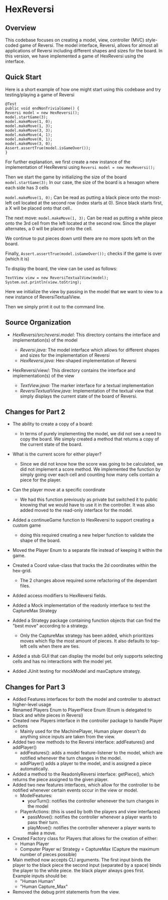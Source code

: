 # HexReversi

## Overview
This codebase focuses on creating a model, view, controller (MVC) style-coded game of Reversi.
The model interface, Reversi, allows for almost all applications
of Reversi including different shapes and sizes for the board. In this version,
we have implemented a game of HexReversi using the interface.



## Quick Start
Here is a short example of how one might start using this codebase and try testing/playing
a game of Reversi

~~~~
@Test
public void endNonTrivialGame() {
Reversi model = new HexReversi();
model.startGame(3);
model.makeMove(1, 0);
model.makeMove(1, 3);
model.makeMove(3, 3);
model.makeMove(4, 1);
model.makeMove(0, 1);
model.makeMove(3, 0);
Assert.assertTrue(model.isGameOver());
}
~~~~
For further explanation, we first create a new
instance of the implementation of HexReversi
using
`Reversi model = new HexReversi();`

Then we start the game by initializing the size of the board
`model.startGame(3);`
In our case, the size of the board is a hexagon where
each side has 3 cells

`model.makeMove(1, 0);`
Can be read as putting a black piece onto the most-left cell 
located at the second row (index starts at 0).
Since black starts first, a X will be placed onto that cell..

The next move:
`model.makeMove(1, 3);`
Can be read as putting a white piece onto the 3rd cell from the left
located at the second row.
Since the player alternates, a 0 will be placed onto the cell.

We continue to put pieces down until there are no more spots left
on the board.

Finally, 
`Assert.assertTrue(model.isGameOver());`
checks if the game is over (which it is)

To display the board, the view can be used as follows:
~~~~
TextView view = new ReversiTextualView(model);
System.out.println(view.toString);
~~~~

Here we initialize the view by passing in the model that
we want to view to a new instance of ReversiTextualView.

Then we simply print it out to the command line.

## Source Organization

- *HexReversi/src/reversi.model*: This directory contains
the interface and implementation(s) of the model
    - *Reversi.java:* The model interface which allows for
    different shapes and sizes for the implementation of Reversi
    - *HexReversi.java:* Hex-shaped implementation of Reversi

- HexReversi/view/: This directory contains the interface and
implementation(s) of the view
    - *TextView.java:* The marker interface for a textual implementation
    - *ReversiTextualView.java:* Implementation of the textual view
     that simply displays the current state of the board of Reversi.

## Changes for Part 2

- The ability to create a copy of a board:
  - In terms of purely implementing the model, we did not see a need to copy the board.
  We simply created a method that returns a copy of the current state of the board.
- What is the current score for either player?
  - Since we did not know how the score was going to be calculated, we did not
  implement a score method. We implemented the function by simply going over each
  cell and counting how many cells contain a piece for the player.
- Can the player move at a specific coordinate
  - We had this function previously as private but switched it to public knowing that we would have 
to use it in the controller. It was also added moved to the read-only interface for the model.

- Added a continueGame function to HexReversi to support creating a custom game
  - doing this required creating a new helper function to validate the shape of the board.
- Moved the Player Enum to a separate file instead of keeping it within the game.
- Created a Coord value-class that tracks the 2d coordinates within the hex-grid.
  - The 2 changes above required some refactoring of the dependant files.
- Added access modifiers to HexReversi fields.
- Added a Mock implementation of the readonly interface to test the CaptureMax Strategy
- Added a Strategy package containing function objects that can find the "best move" according to a
strategy.
  - Only the CaptureMax strategy has been added, which prioritizes moves which flip the most amount
of pieces. It also defaults to top-left cells when there are ties.
- Added a stub GUI that can display the model but only supports selecting cells and has no
interactions with the model yet.
- Added JUnit testing for mockModel and maxCapture strategy.

## Changes for Part 3

- Added Features interfaces for both the model and controller to abstract higher-level usage
- Renamed Players Enum to PlayerPiece Enum (Enum is delegated to black and white pieces in Reversi)
- Created new Players interface in the controller package to handle Player actions
  - Mainly used for the MachinePlayer, Human player doesn't do anything since inputs are taken from
    the view.
- Added two new methods to the Reversi interface: addFeatures() and addPlayer()
  - addFeatures(): adds a model feature-listener to the model, which are notified whenever the turn
    changes in the model.
  - addPlayer() adds a player to the model, and is assigned a piece automatically.
- Added a method to the ReadonlyReversi interface: getPiece(), which returns the piece assigned to
  the given player.
- Added two new features interfaces, which allow for the controller to be notified whenever certain
  events occur in the view or model.
  - ModelFeatures: 
    - yourTurn(): notifies the controller whenever the turn changes in the model
  - PlayerActions: (this is used by both the players and view interfaces)
    - passMove(): notifies the controller whenever a player wants to pass their turn.
    - playMove(): notifies the controller whenever a player wants to make a move.
- Created Factory class for Players that allows for the creation of either:
  - Human Player
  - Computer Player w/ Strategy = CaptureMax (Capture the maximum number of pieces possible)
- Main method now accepts CLI arguments. The first input binds the player to the black piece 
 the second input (separated by a space) binds the player to the white piece.
 the black player always goes first. Example inputs should be:
    - "Human Human"
    - "Human Capture_Max"
- Removed the debug print statements from the view.